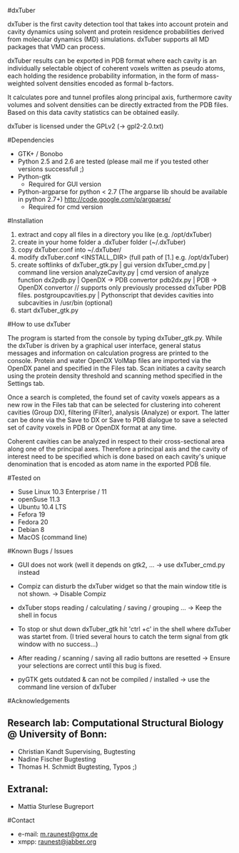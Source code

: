 #dxTuber

dxTuber is the first cavity detection tool that takes into account protein and cavity dynamics 
using solvent and protein residence probabilities derived from molecular dynamics (MD) simulations. 
dxTuber supports all MD packages that VMD can process.

dxTuber results can be exported in PDB format where each cavity is an individually selectable object 
of coherent voxels written as pseudo atoms, each holding the residence probability information, 
in the form of mass-weighted solvent densities encoded as formal b-factors.

It calculates pore and tunnel profiles along principal axis, 
furthermore cavity volumes and solvent densities can be directly extracted from the PDB files. 
Based on this data cavity statistics can be obtained easily.

dxTuber is licensed under the GPLv2 (-> gpl2-2.0.txt)


#Dependencies 

- GTK+ / Bonobo
- Python 2.5 and 2.6 are tested (please mail me if you tested other versions successfull ;)
- Python-gtk  
  - Required for GUI version
- Python-argparse for python < 2.7 (The argparse lib should be available in python 2.7+)
  http://code.google.com/p/argparse/  
  - Required for cmd version 
  
    
#Installation 

1. extract and copy all files in a directory you like 
   (e.g. /opt/dxTuber)
2. create in your home folder a .dxTuber folder (~/.dxTuber)
3. copy dxTuber.conf into ~/.dxTuber/
4. modify dxTuber.conf <INSTALL_DIR> (full path of [1.] e.g. /opt/dxTuber)
5. create softlinks of 
   dxTuber_gtk.py       | gui version
   dxTuber_cmd.py       | command line version
   analyzeCavity.py     | cmd version of analyze function 
   dx2pdb.py            | OpenDX -> PDB  convertor
   pdb2dx.py            | PDB -> OpenDX  convertor // supports only previously processed dxTuber PDB files.
   postgroupcavities.py | Pythonscript that devides cavities into subcavities
   in /usr/bin (optional) 
6. start dxTuber_gtk.py 


#How to use dxTuber 

The program is started from the console by typing dxTuber_gtk.py. 
While the dxTuber is driven by a graphical user interface, general status messages 
and information on calculation progress are printed to the console. Protein and water 
OpenDX VolMap files are imported via the OpenDX panel and specified in the Files tab. 
Scan initiates a cavity search using the protein density threshold and scanning method 
specified in the Settings tab. 

Once a search is completed, the found set of cavity voxels appears as a new row in the 
Files tab that can be selected for clustering into coherent cavities (Group DX), 
filtering (Filter), analysis (Analyze) or export. The latter can be done via the Save to DX or 
Save to PDB dialogue to save a selected set of cavity voxels in PDB or OpenDX format at any time.    

Coherent cavities can be analyzed in respect to their cross-sectional area along one of 
the principal axes. Therefore a principal axis and the cavity of interest need to be 
specified which is done based on each cavity's unique denomination that is encoded 
as atom name in the exported PDB file. 


#Tested on 

- Suse Linux 10.3 Enterprise / 11 
- openSuse 11.3 
- Ubuntu 10.4 LTS 
- Fefora 19
- Fedora 20
- Debian 8 
- MacOS (command line)

#Known Bugs / Issues 

- GUI does not work (well it depends on gtk2, ... -> use dxTuber_cmd.py instead

- Compiz can disturb the dxTuber widget so that the main window title is not shown. 
-> Disable Compiz

- dxTuber stops reading / calculating / saving / grouping ... 
-> Keep the shell in focus

- To stop or shut down dxTuber_gtk hit 'ctrl +c' in the shell where dxTuber was startet from. 
(I tried several hours to catch the term signal from gtk window with no success...)

- After reading / scanning / saving all radio buttons are resetted
-> Ensure your selections are correct until this bug is fixed. 

- pyGTK gets outdated & can not be compiled / installed
-> use the command line version of dxTuber


#Acknowledgements 

## Research lab: Computational Structural Biology @ University of Bonn: 

- Christian Kandt			Supervising, Bugtesting
- Nadine Fischer 			Bugtesting
- Thomas H. Schmidt		Bugtesting, Typos ;)

## Extranal:
- Mattia Sturlese			Bugreport




#Contact
- e-mail: m.raunest@gmx.de
- xmpp: raunest@jabber.org 
